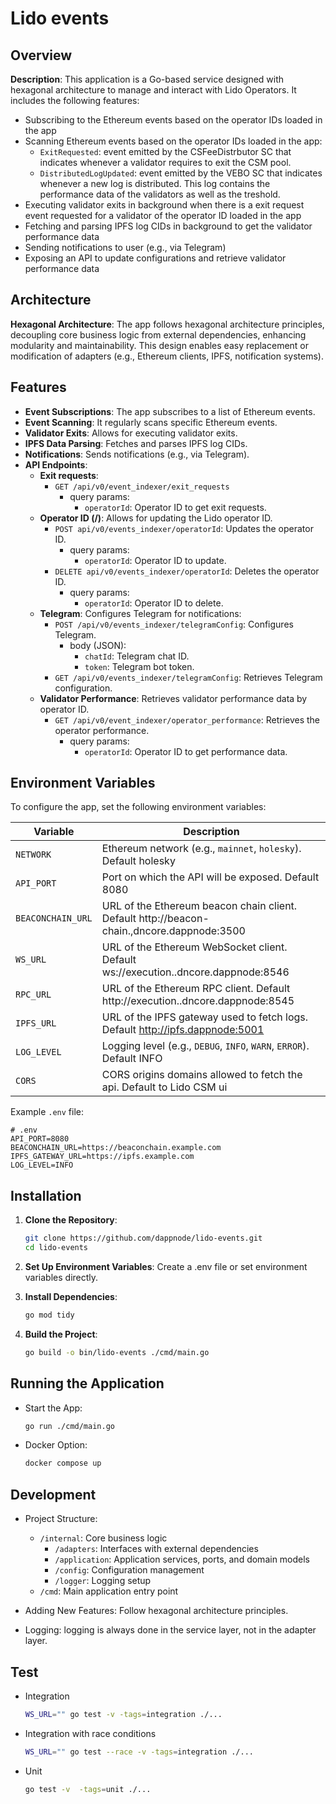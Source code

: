 # Lido events

## Overview

**Description**: This application is a Go-based service designed with hexagonal architecture to manage and interact with Lido Operators. It includes the following features:

- Subscribing to the Ethereum events based on the operator IDs loaded in the app
- Scanning Ethereum events based on the operator IDs loaded in the app:
  - `ExitRequested`: event emitted by the CSFeeDistrbutor SC that indicates whenever a validator requires to exit the CSM pool.
  - `DistributedLogUpdated`: event emitted by the VEBO SC that indicates whenever a new log is distributed. This log contains the performance data of the validators as well as the treshold.
- Executing validator exits in background when there is a exit request event requested for a validator of the operator ID loaded in the app
- Fetching and parsing IPFS log CIDs in background to get the validator performance data
- Sending notifications to user (e.g., via Telegram)
- Exposing an API to update configurations and retrieve validator performance data

## Architecture

**Hexagonal Architecture**: The app follows hexagonal architecture principles, decoupling core business logic from external dependencies, enhancing modularity and maintainability. This design enables easy replacement or modification of adapters (e.g., Ethereum clients, IPFS, notification systems).

## Features

- **Event Subscriptions**: The app subscribes to a list of Ethereum events.
- **Event Scanning**: It regularly scans specific Ethereum events.
- **Validator Exits**: Allows for executing validator exits.
- **IPFS Data Parsing**: Fetches and parses IPFS log CIDs.
- **Notifications**: Sends notifications (e.g., via Telegram).
- **API Endpoints**:
  - **Exit requests**:
    - `GET /api/v0/event_indexer/exit_requests`
      - query params:
        - `operatorId`: Operator ID to get exit requests.
  - **Operator ID (/)**: Allows for updating the Lido operator ID.
    - `POST api/v0/events_indexer/operatorId`: Updates the operator ID.
      - query params:
        - `operatorId`: Operator ID to update.
    - `DELETE api/v0/events_indexer/operatorId`: Deletes the operator ID.
      - query params:
        - `operatorId`: Operator ID to delete.
  - **Telegram**: Configures Telegram for notifications:
    - `POST /api/v0/events_indexer/telegramConfig`: Configures Telegram.
      - body (JSON):
        - `chatId`: Telegram chat ID.
        - `token`: Telegram bot token.
    - `GET /api/v0/events_indexer/telegramConfig`: Retrieves Telegram configuration.
  - **Validator Performance**: Retrieves validator performance data by operator ID.
    - `GET /api/v0/event_indexer/operator_performance`: Retrieves the operator performance.
      - query params:
        - `operatorId`: Operator ID to get performance data.

## Environment Variables

To configure the app, set the following environment variables:

| Variable         | Description                                                                                          |
|------------------|------------------------------------------------------------------------------------------------------|
| `NETWORK`        | Ethereum network (e.g., `mainnet`, `holesky`). Default holesky                                       |
| `API_PORT`       | Port on which the API will be exposed. Default 8080                                                  |
| `BEACONCHAIN_URL`| URL of the Ethereum beacon chain client. Default http://beacon-chain.<network>,dncore.dappnode:3500  |
| `WS_URL`         | URL of the Ethereum WebSocket client. Default ws://execution.<network>.dncore.dappnode:8546          |
| `RPC_URL`        | URL of the Ethereum RPC client. Default http://execution.<network>.dncore.dappnode:8545              |
| `IPFS_URL`       | URL of the IPFS gateway used to fetch logs. Default http://ipfs.dappnode:5001                        |
| `LOG_LEVEL`      | Logging level (e.g., `DEBUG`, `INFO`, `WARN`, `ERROR`). Default INFO                                 |
| `CORS`           | CORS origins domains allowed to fetch the api. Default to Lido CSM ui                                |

Example `.env` file:

```plaintext
# .env
API_PORT=8080
BEACONCHAIN_URL=https://beaconchain.example.com
IPFS_GATEWAY_URL=https://ipfs.example.com
LOG_LEVEL=INFO
```

## Installation

1. **Clone the Repository**:

   ```bash
   git clone https://github.com/dappnode/lido-events.git
   cd lido-events
    ```

2. **Set Up Environment Variables**: Create a .env file or set environment variables directly.

3. **Install Dependencies**:

    ```bash
    go mod tidy
    ```

4. **Build the Project**:

    ```bash
    go build -o bin/lido-events ./cmd/main.go
    ```

## Running the Application

- Start the App:

    ```bash
    go run ./cmd/main.go
    ```

- Docker Option:

    ```bash
    docker compose up
    ```

## Development

- Project Structure:
  - `/internal`: Core business logic
    - `/adapters`: Interfaces with external dependencies
    - `/application`: Application services, ports, and domain models
    - `/config`: Configuration management
    - `/logger`: Logging setup
  - `/cmd`: Main application entry point

- Adding New Features: Follow hexagonal architecture principles.
- Logging: logging is always done in the service layer, not in the adapter layer.

## Test

- Integration

    ```bash
    WS_URL="" go test -v -tags=integration ./...  
    ```

- Integration with race conditions

    ```bash
    WS_URL="" go test --race -v -tags=integration ./...  
    ```

- Unit

    ```bash
    go test -v  -tags=unit ./...
    ```
